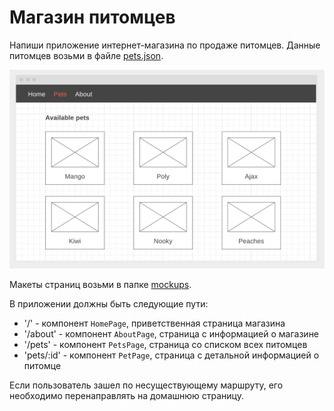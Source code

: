 # Магазин питомцев

Напиши приложение интернет-магазина по продаже питомцев. Данные питомцев возьми
в файле [pets.json](./pets.json).

![preview](./mockup/pets.png)

Макеты страниц возьми в папке [mockups](./mockups).

В приложении должны быть следующие пути:

- '/' - компонент `HomePage`, приветственная страница магазина
- '/about' - компонент `AboutPage`, страница с информацией о магазине
- '/pets' - компонент `PetsPage`, страница со списком всех питомцев
- 'pets/:id' - компонент `PetPage`, страница с детальной информацией о питомце

Если пользователь зашел по несуществующему маршруту, его необходимо
перенаправлять на домашнюю страницу.
